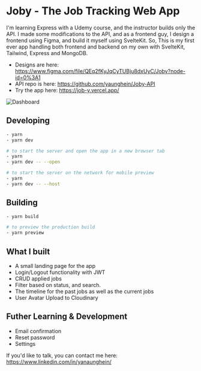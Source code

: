 # Joby - The Job Tracking Web App

I'm learning Express with a Udemy course, and the instructor builds only the API. I made some modifications to the API, and as a frontend guy, I design a frontend using Figma, and build it myself using SvelteKit. So, This is my first ever app handling both frontend and backend on my own with SvelteKit, Tailwind, Express and MongoDB.

- Designs are here: https://www.figma.com/file/QEq2fKyJqCyTUBju8dxUyC/Joby?node-id=0%3A1
- API repo is here: https://github.com/yaunghein/Joby-API
- Try the app here: https://job-y.vercel.app/

![Dashboard](https://i.ibb.co/wc9tZPg/joby-hero-image.png)

## Developing

```bash
- yarn
- yarn dev

# to start the server and open the app in a new browser tab
- yarn
- yarn dev -- --open

# to start the server on the network for mobile preview
- yarn
- yarn dev -- --host
```

## Building

```bash
- yarn build

# to preview the production build
- yarn preview
```

## What I built

- A small landing page for the app
- Login/Logout functionality with JWT
- CRUD applied jobs
- Filter based on status, and search.
- The timeline for the past jobs as well as the current jobs
- User Avatar Upload to Cloudinary

## Futher Learning & Development

- Email confirmation
- Reset password
- Settings

If you'd like to talk, you can contact me here: https://www.linkedin.com/in/yanaunghein/
